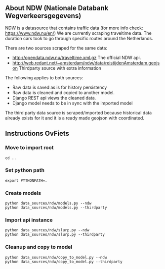 ## About NDW (Nationale Databank Wegverkeersgegevens)
NDW is a datasource that contains traffic data (for more info check: https://www.ndw.nu/en/)
We are currently scraping traveltime data. The duration cars took to go through specific routes around the Netherlands. 

There are two sources scraped for the same data:

- http://opendata.ndw.nu/traveltime.xml.gz The official NDW api.
- http://web.redant.net/~amsterdam/ndw/data/reistijdenAmsterdam.geojson  Thirdparty source with extra information

The following applies to both sources:
- Raw data is saved as is for history persistency
- Raw data is cleaned and copied to another model.
- Django REST api views the cleaned data.
- Django model needs to be in sync with the imported model

The third party data source is scraped/imported because historical data already exists for it and it is a ready made geojson with coordinated.


## Instructions OvFiets

### Move to import root
```
cd ..
```
### Set python path

```
export PYTHONPATH=.
```

### Create models

```
python data_sources/ndw/models.py --ndw
python data_sources/ndw/models.py --thirdparty
```

### Import api instance
```
python data_sources/ndw/slurp.py --ndw
python data_sources/ndw/slurp.py --thirdparty
```

### Cleanup and copy to model
```
python data_sources/ndw/copy_to_model.py --ndw
python data_sources/ndw/copy_to_model.py --thirdparty
```